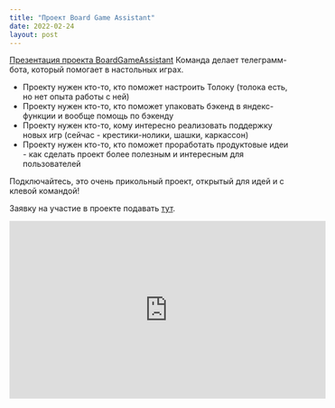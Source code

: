 ```yaml
---
title: "Проект Board Game Assistant"
date: 2022-02-24
layout: post
---
```


[Презентация проекта BoardGameAssistant](https://youtu.be/K9XzwqkevIQ)
Команда делает телеграмм-бота, который помогает в настольных играх.
<!--more-->
* Проекту нужен кто-то, кто поможет настроить Толоку (толока есть, но нет опыта работы с ней)
* Проекту нужен кто-то, кто поможет  упаковать бэкенд в яндекс-функции и вообще помощь по бэкенду
* Проекту нужен кто-то, кому интересно реализовать поддержку новых игр (сейчас - крестики-нолики, шашки, каркассон)
* Проекту нужен кто-то, кто поможет проработать продуктовые идеи - как сделать проект более полезным и интересным для пользователей

Подключайтесь, это очень прикольный проект, открытый для идей и с клевой командой!

Заявку на участие в проекте подавать [тут](https://forms.gle/ATNPdVGbBVn1ggcB7).

<iframe width="560" height="315" src="https://www.youtube.com/embed/K9XzwqkevIQ" title="YouTube video player" frameborder="0" allow="accelerometer; autoplay; clipboard-write; encrypted-media; gyroscope; picture-in-picture" allowfullscreen></iframe>
